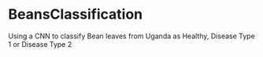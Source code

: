 # BeansClassification
Using a CNN to classify Bean leaves from Uganda as Healthy, Disease Type 1 or Disease Type 2
